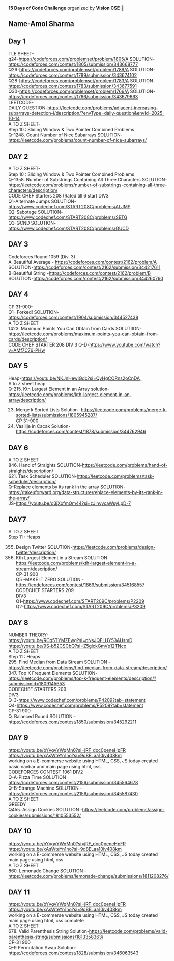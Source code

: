 **15 Days of Code Challenge** organized by **Vision CSE** 🚀  
## Name-Amol Sharma
## Day 1  
TLE SHEET-  
q24-https://codeforces.com/problemset/problem/1805/A SOLUTION-https://codeforces.com/contest/1805/submission/343668777  
Q26-https://codeforces.com/problemset/problem/1789/A SOLUTION-https://codeforces.com/contest/1789/submission/343674102  
Q28-https://codeforces.com/problemset/problem/1783/A SOLUTION-https://codeforces.com/contest/1783/submission/343677591  
Q30-https://codeforces.com/problemset/problem/1766/A SOLUTION-https://codeforces.com/contest/1766/submission/343679663   
LEETCODE-  
DAILY QUESTION-https://leetcode.com/problems/adjacent-increasing-subarrays-detection-i/description/?envType=daily-question&envId=2025-10-14  
A TO Z SHEET-  
Step 10 : Sliding Window & Two Pointer Combined Problems   
Q-1248. Count Number of Nice Subarrays SOLUTION-https://leetcode.com/problems/count-number-of-nice-subarrays/  
## DAY 2  
A TO Z SHEET-  
Step 10 : Sliding Window & Two Pointer Combined Problems   
Q-1358. Number of Substrings Containing All Three Characters SOLUTION-https://leetcode.com/problems/number-of-substrings-containing-all-three-characters/description/  
CODE CHEF Starters 208 (Rated till 6 star) DIV3  
Q1-Alternate Jumps SOLUTION-https://www.codechef.com/START208C/problems/ALJMP  
Q2-Sabotage SOLUTION-https://www.codechef.com/START208C/problems/SBTG   
Q3-GCND SOLUTION-https://www.codechef.com/START208C/problems/GUCD    
## DAY 3
Codeforces Round 1059 (Div. 3)   
A-Beautiful Average - https://codeforces.com/contest/2162/problem/A SOLUTION-https://codeforces.com/contest/2162/submission/344217611   
B-Beautiful String -https://codeforces.com/contest/2162/problem/B SOLUTION-https://codeforces.com/contest/2162/submission/344260760   
## DAY 4
CP 31-900-  
Q1- Forked! SOLUTION-https://codeforces.com/contest/1904/submission/344527438  
A TO Z SHEET  
1423. Maximum Points You Can Obtain from Cards SOLUTIION-https://leetcode.com/problems/maximum-points-you-can-obtain-from-cards/description/  
CODE CHEF STARTER 208 DIV 3 Q-D-https://www.youtube.com/watch?v=AMf7C76-PHw   
## DAY 5
Heap-https://youtu.be/NKJnHewiGdc?si=QyHgCORns2oCnDA_     
A to Z sheet heap  
Q-215. Kth Largest Element in an Array solution-https://leetcode.com/problems/kth-largest-element-in-an-array/description/   

23. Merge k Sorted Lists Solution -https://leetcode.com/problems/merge-k-sorted-lists/submissions/1805945287/   
CP 31-900   
3. Vasilije in Cacak Solution-https://codeforces.com/contest/1878/submission/344762946   
## DAY 6
A TO Z SHEET  
846. Hand of Straights SOLUTION-https://leetcode.com/problems/hand-of-straights/description/   
621. Task Scheduler SOLUTION-https://leetcode.com/problems/task-scheduler/description/   
Q-Replace elements by its rank in the array SOLUTION-https://takeuforward.org/data-structure/replace-elements-by-its-rank-in-the-array/   
JS-https://youtu.be/d3jXofmQm44?si=zJinvycaWsyLpD-7   
## DAY7
A TO Z SHEET    
Step 11 : Heaps   
 
355. Design Twitter SOLUTION-https://leetcode.com/problems/design-twitter/description/   
703. Kth Largest Element in a Stream SOLUTION-https://leetcode.com/problems/kth-largest-element-in-a-stream/description/   
CP-31 900   
Q5 -MAKE IT ZERO SOLUTION -https://codeforces.com/contest/1869/submission/345168557   
CODECHEF STARTERS 209   
DIV3   
Q1-https://www.codechef.com/START209C/problems/P2209    
Q2-https://www.codechef.com/START209C/problems/P3209   
## DAY 8
NUMBER THEORY-   
https://youtu.be/RCq5TYMZEwg?si=pNsJQFLUY53AUsmD    
https://youtu.be/9S-b52CSCbQ?si=Z5glckGmVp12TNco   
A TO Z SHEET    
Step 11 : Heaps    
295. Find Median from Data Stream SOLUTION -https://leetcode.com/problems/find-median-from-data-stream/description/    
347. Top K Frequent Elements SOLUTION-https://leetcode.com/problems/top-k-frequent-elements/description/?submissionId=1809145653  
CODECHEF STARTERS 209   
DIV3   
Q-3-https://www.codechef.com/problems/P4209?tab=statement   
Q4-https://www.codechef.com/problems/P5209?tab=statement    
CP-31 900   
Q. Balanced Round SOLUTION -https://codeforces.com/contest/1850/submission/345292211   
## DAY 9
https://youtu.be/bYvgvYWqMn0?si=jRF_doc0peneHpFR     
https://youtu.be/xAsWteYn1no?si=9d8ELaa10iv408km    
working on a E-commerse website using HTML, CSS, JS today created basic navbar and main page using html, css   
CODEFORCES CONTEST 1061 DIV2  
Q-A-Pizza Time SOLUTION https://codeforces.com/contest/2156/submission/345564678  
Q-B-Strange Machine SOLUTION -https://codeforces.com/contest/2156/submission/345587430  
A TO Z SHEET      
GREEDY  
Q455. Assign Cookies  SOLUTION -https://leetcode.com/problems/assign-cookies/submissions/1810553552/   
## DAY 10
https://youtu.be/bYvgvYWqMn0?si=jRF_doc0peneHpFR      
https://youtu.be/xAsWteYn1no?si=9d8ELaa10iv408km     
working on a E-commerse website using HTML, CSS, JS today created main page using html, css   
A TO Z SHEET       
860. Lemonade Change SOLUTION -https://leetcode.com/problems/lemonade-change/submissions/1811208276/  
## DAY 11
https://youtu.be/bYvgvYWqMn0?si=jRF_doc0peneHpFR       
https://youtu.be/xAsWteYn1no?si=9d8ELaa10iv408km      
working on a E-commerse website using HTML, CSS, JS today created main page using html, css complete    
A TO Z SHEET    
678. Valid Parenthesis String Solution-https://leetcode.com/problems/valid-parenthesis-string/submissions/1813358363/   
CP-31 900     
Q-9 Permutation Swap Solution-https://codeforces.com/contest/1828/submission/346063543   




